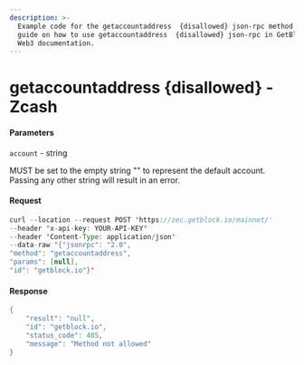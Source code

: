 ```yaml
---
description: >-
  Example code for the getaccountaddress  {disallowed} json-rpc method. Сomplete
  guide on how to use getaccountaddress  {disallowed} json-rpc in GetBlock.io
  Web3 documentation.
---
```


# getaccountaddress {disallowed} - Zcash

#### Parameters

`account` - string

MUST be set to the empty string "" to represent the default account. Passing any other string will result in an error.

#### Request

```java
curl --location --request POST 'https://zec.getblock.io/mainnet/' 
--header 'x-api-key: YOUR-API-KEY' 
--header 'Content-Type: application/json' 
--data-raw '{"jsonrpc": "2.0",
"method": "getaccountaddress",
"params": [null],
"id": "getblock.io"}'
```

#### Response

```java
{
    "result": "null",
    "id": "getblock.io",
    "status_code": 405,
    "message": "Method not allowed"
}
```
